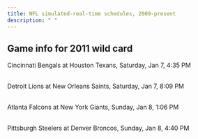 ```yaml
---
title: NFL simulated-real-time schedules, 2009-present
description: " "
---
```


## Game info for 2011 wild card
Cincinnati Bengals at Houston Texans, Saturday, Jan 7, 4:35 PM

<br/>Detroit Lions at New Orleans Saints, Saturday, Jan 7, 8:09 PM

<br/>Atlanta Falcons at New York Giants, Sunday, Jan 8, 1:06 PM

<br/>Pittsburgh Steelers at Denver Broncos, Sunday, Jan 8, 4:40 PM

